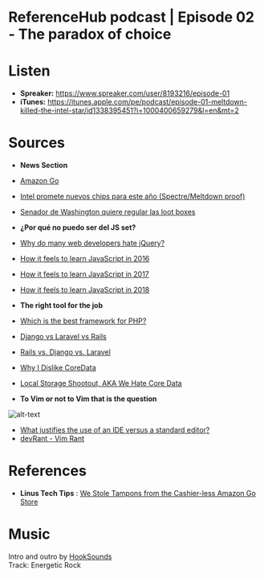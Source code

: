 # ReferenceHub podcast | Episode 02 - The paradox of choice

# Listen
- **Spreaker:** https://www.spreaker.com/user/8193216/episode-01
- **iTunes:** https://itunes.apple.com/pe/podcast/episode-01-meltdown-killed-the-intel-star/id1338395451?i=1000400659279&l=en&mt=2

# Sources

* **News Section**
* [Amazon Go](http://whnt.com/2018/01/28/inside-amazon-go-the-store-of-the-future/)
* [Intel promete nuevos chips para este año (Spectre/Meltdown proof)](https://www.engadget.com/2018/01/26/intel-spectre-meltdown-chips/)
* [Senador de Washington quiere regular las loot boxes](https://www.engadget.com/2018/01/25/washington-state-senator-regulate-loot-boxes/)

* **¿Por qué no puedo ser del JS set?**

* [Why do many web developers hate jQuery?](https://medium.com/@simonhamp/why-do-many-web-developers-hate-jquery-2c1a6fba0b96)
* [How it feels to learn JavaScript in 2016](https://hackernoon.com/how-it-feels-to-learn-javascript-in-2016-d3a717dd577f)
* [How it feels to learn JavaScript in 2017](https://medium.com/front-end-hacking/how-it-feels-to-learn-javascript-in-2017-a934b801fbe)
* [How it feels to learn JavaScript in 2018](https://codeburst.io/how-it-feels-to-learn-javascript-in-2018-6b2cf7abb6aa)

* **The right tool for the job**

* [Which is the best framework for PHP?](https://www.quora.com/Which-is-the-best-framework-for-PHP)
* [Django vs Laravel vs Rails](http://www.findalltogether.com/post/django-vs-laravel-vs-rails/)
* [Rails vs. Django vs. Laravel](https://stackshare.io/stackups/django-vs-laravel-vs-rails)
* [Why I Dislike CoreData](http://gopalkri.com/2017/04/26/Why-I-Dislike-Coredata/)
* [Local Storage Shootout, AKA We Hate Core Data](http://sharedinstance.com/7)

* **To Vim or not to Vim that is the question**

![alt-text](https://imgur.com/CVpc7nD "How it feels to use Vim")
* [What justifies the use of an IDE versus a standard editor?](https://softwareengineering.stackexchange.com/questions/20950/what-justifies-the-use-of-an-ide-versus-a-standard-editor)
* [devRant - Vim Rant](https://devrant.com/rants/137997/are-people-using-vim-doing-it-for-the-sake-of-it-is-there-such-a-thing-as-a-vim)

# References

* **Linus Tech Tips** : [We Stole Tampons from the Cashier-less Amazon Go Store](https://www.youtube.com/watch?v=vorkmWa7He8)

# Music

  Intro and outro by [HookSounds](https://www.hooksounds.com)  
  Track: Energetic Rock
